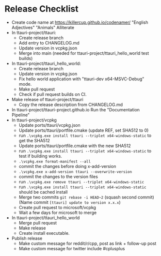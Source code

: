 Release Checklist
=================

 * Create code name at <https://killercup.github.io/codenamer/> "English Adjectives" "Animals" Alliterate
 * In ttauri-project/ttauri:
   - Create release branch
   - Add entry to CHANGELOG.md 
   - Update version in vcpkg.json
   - Merge into main (needed for ttauri-project/ttauri\_hello\_world test builds)
 * In ttauri-project/ttauri\_hello\_world:
   - Create release branch
   - Update version in vcpkg.json
   - Fix hello world application with "ttauri-dev x64-MSVC-Debug" mode.
   - Make pull request
   - Check if pull request builds on CI.
 * Make release of ttauri-project/ttauri
   - Copy the release description from CHANGELOG.md
 * In ttauri-project/ttauri-project.github.io Run the "Documentation Pipeline"
 * In ttauri-project/vcpkg
   - Update ports/ttauri/vcpkg.json
   - Update ports/ttauri/portfile.cmake (update REF, set SHA512 to 0)
   - run `.\vcpkg.exe install ttauri --triplet x64-windows-static` to get the SHA512
   - Update ports/ttauri/portfile.cmake with the new SHA512
   - run `.\vcpkg.exe install ttauri --triplet x64-windows-static` to test if building works.
   - `.\vcpkg.exe format-manifest --all`
   - commit the changes before doing x-add-version
   - `.\vcpkg.exe x-add-version ttauri --overwrite-version`
   - commit the changes to the version files
   - run `.\vcpkg.exe remove ttauri --triplet x64-windows-static`
   - run `.\vcpkg.exe install ttauri --triplet x64-windows-static` should be cached install
   - Merge two commits `git rebase -i HEAD~2` (squash second commit) (Name commit `[ttauri] update to version x.x.x`)
   - Create pull request to microsoft/vcpkg
   - Wait a few days for microsoft to merge
 * In ttauri-project/ttauri\_hello\_world
   - Merge pull request
   - Make release
   - Create install executable.
 * Publish release
   - Make custom message for reddit/r/cpp, post as link + follow-up post
   - Make custom message for twitter include #cplusplus

